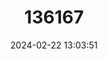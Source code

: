 ---
title: "136167"
category: "Allobates granti"
draft: false
date: 2024-02-22 13:03:51
languages:
  English: ["Black-flanked Poison Frog"]
---
